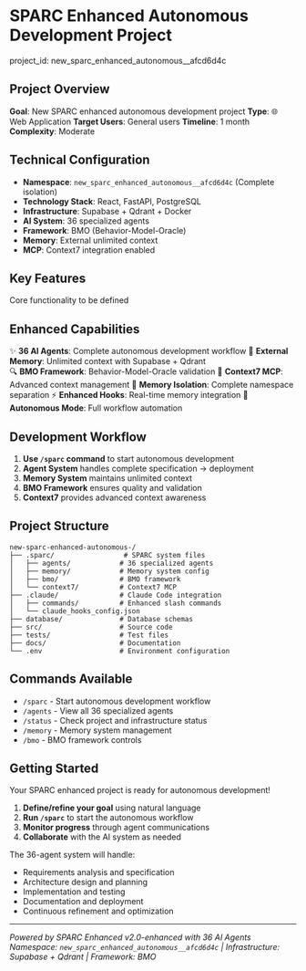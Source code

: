 # SPARC Enhanced Autonomous Development Project

project_id: new_sparc_enhanced_autonomous__afcd6d4c

## Project Overview

**Goal**: New SPARC enhanced autonomous development project
**Type**: 🌐 Web Application
**Target Users**: General users
**Timeline**: 1 month
**Complexity**: Moderate

## Technical Configuration

- **Namespace**: `new_sparc_enhanced_autonomous__afcd6d4c` (Complete isolation)
- **Technology Stack**: React, FastAPI, PostgreSQL
- **Infrastructure**: Supabase + Qdrant + Docker
- **AI System**: 36 specialized agents
- **Framework**: BMO (Behavior-Model-Oracle)
- **Memory**: External unlimited context
- **MCP**: Context7 integration enabled

## Key Features

Core functionality to be defined

## Enhanced Capabilities

✨ **36 AI Agents**: Complete autonomous development workflow
🧠 **External Memory**: Unlimited context with Supabase + Qdrant  
🔍 **BMO Framework**: Behavior-Model-Oracle validation
🔗 **Context7 MCP**: Advanced context management
🎯 **Memory Isolation**: Complete namespace separation
⚡ **Enhanced Hooks**: Real-time memory integration
🚀 **Autonomous Mode**: Full workflow automation

## Development Workflow

1. **Use `/sparc` command** to start autonomous development
2. **Agent System** handles complete specification → deployment
3. **Memory System** maintains unlimited context
4. **BMO Framework** ensures quality and validation
5. **Context7** provides advanced context awareness

## Project Structure

```
new-sparc-enhanced-autonomous-/
├── .sparc/                 # SPARC system files
│   ├── agents/            # 36 specialized agents  
│   ├── memory/            # Memory system config
│   ├── bmo/               # BMO framework
│   └── context7/          # Context7 MCP
├── .claude/               # Claude Code integration
│   ├── commands/          # Enhanced slash commands
│   └── claude_hooks_config.json
├── database/              # Database schemas
├── src/                   # Source code
├── tests/                 # Test files
├── docs/                  # Documentation
└── .env                   # Environment configuration
```

## Commands Available

- `/sparc` - Start autonomous development workflow
- `/agents` - View all 36 specialized agents  
- `/status` - Check project and infrastructure status
- `/memory` - Memory system management
- `/bmo` - BMO framework controls

## Getting Started

Your SPARC enhanced project is ready for autonomous development!

1. **Define/refine your goal** using natural language
2. **Run `/sparc`** to start the autonomous workflow
3. **Monitor progress** through agent communications
4. **Collaborate** with the AI system as needed

The 36-agent system will handle:
- Requirements analysis and specification
- Architecture design and planning  
- Implementation and testing
- Documentation and deployment
- Continuous refinement and optimization

---
*Powered by SPARC Enhanced v2.0-enhanced with 36 AI Agents*
*Namespace: `new_sparc_enhanced_autonomous__afcd6d4c` | Infrastructure: Supabase + Qdrant | Framework: BMO*
